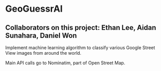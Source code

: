 # GeoGuessrAI
## Collaborators on this project: Ethan Lee, Aidan Sunahara, Daniel Won

Implement machine learning algorithm to classify various Google Street View images from around the world.

Main API calls go to Nominatim, part of Open Street Map.
